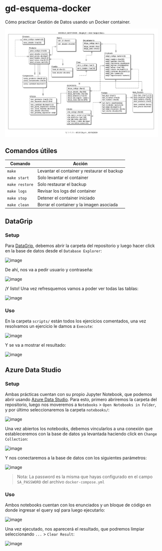 # gd-esquema-docker

Cómo practicar Gestión de Datos usando un Docker container.

![model](./model.jpg)

## Comandos útiles

| Comando        | Acción                                      |
|----------------|---------------------------------------------|
| `make`         | Levantar el container y restaurar el backup |
| `make start`   | Solo levantar el container                  |
| `make restore` | Solo restaurar el backup                    |
| `make logs`    | Revisar los logs del container              |
| `make stop`    | Detener el container iniciado               |
| `make clean`   | Borrar el container y la imagen asociada    |

## DataGrip

### Setup

Para [DataGrip], debemos abrir la carpeta del repositorio y luego hacer
click en la base de datos desde el `Database Explorer`:

![image](https://user-images.githubusercontent.com/39303639/217720064-3c645d00-0e42-42ee-bd1d-a0f0be69b528.png)

De ahí, nos va a pedir usuario y contraseña:

![image](https://user-images.githubusercontent.com/39303639/217720199-6109b91e-226d-4bb5-9609-e07d1072b811.png)

¡Y listo! Una vez refresquemos vamos a poder ver todas las tablas:

![image](https://user-images.githubusercontent.com/39303639/217720311-c05a7814-5c03-4cc9-a1df-72e46d5e367b.png)

[DataGrip]: https://www.jetbrains.com/datagrip/download/

### Uso

En la carpeta `scripts/` están todos los ejercicios comentados, una vez
resolvamos un ejercicio le damos a `Execute`:

![image](https://user-images.githubusercontent.com/39303639/217720542-59ea42dc-a8fa-435d-a17a-38bf380ee34a.png)

Y se va a mostrar el resultado:

![image](https://user-images.githubusercontent.com/39303639/217720669-902f3633-607b-4b63-bfbe-841a45c2f8c7.png)


## Azure Data Studio

### Setup

Ambas prácticas cuentan con su propio Jupyter Notebook, que podemos abrir
usando [Azure Data Studio]. Para esto, primero abriremos la carpeta del
repositorio, luego nos moveremos a `Notebooks` > `Open Notebooks in Folder`, y
por último seleccionaremos la carpeta `notebooks/`:

![image](https://user-images.githubusercontent.com/39303639/217681182-4d7c6d37-fc7c-4a1f-8b02-51bc6366827b.png)

Una vez abiertos los notebooks, debemos vincularlos a una conexión que
estableceremos con la base de datos ya levantada haciendo click en
`Change Collection`:

![image](https://user-images.githubusercontent.com/39303639/217681452-6215a336-1d60-44ff-8b0a-24fd38eb6575.png)

Y nos conectaremos a la base de datos con los siguientes parámetros:

![image](https://user-images.githubusercontent.com/39303639/217682268-b5f06f63-f250-4ffb-95b2-f8e3748443b5.png)

> Nota: La password es la misma que hayas configurado en el campo `SA_PASSWORD`
> del archivo `docker-compose.yml`

[Azure Data Studio]: https://docs.microsoft.com/en-us/sql/azure-data-studio/download-azure-data-studio

### Uso

Ambos notebooks cuentan con los enunciados y un bloque de código en donde
ingresar el query sql para luego ejecutarlo:

![image](https://user-images.githubusercontent.com/39303639/217708111-c83ecffa-7270-48bc-89e9-3d689afa9e9f.png)

Una vez ejecutado, nos aparecerá el resultado, que podremos limpiar
seleccionando `...` > `Clear Result`:

![image](https://user-images.githubusercontent.com/39303639/217708268-96fde236-2532-4a39-908a-a9bd0f0bfaec.png)
